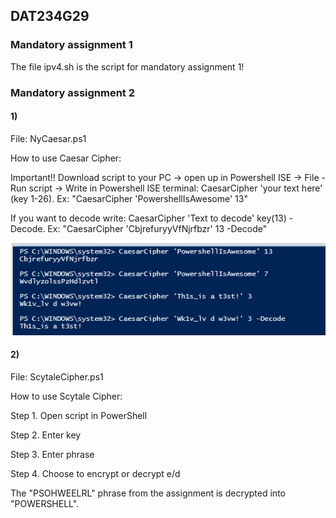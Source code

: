 ## DAT234G29

### Mandatory assignment 1

The file ipv4.sh is the script for mandatory assignment 1!


### Mandatory assignment 2
#### 1)
File: NyCaesar.ps1

How to use Caesar Cipher: 

Important!! 
Download script to your PC -> open up in Powershell ISE -> File - Run script -> Write in Powershell ISE terminal: CaesarCipher 'your text here' (key 1-26). Ex: "CaesarCipher 'PowershellIsAwesome' 13"

If you want to decode write: CaesarCipher 'Text to decode' key(13) -Decode. Ex: "CaesarCipher 'CbjrefuryyVfNjrfbzr' 13 -Decode"

![alt text](https://github.com/ludakr1ss/DAT234G29/blob/master/CSmdecode.png)


#### 2)
File: ScytaleCipher.ps1

How to use Scytale Cipher:

Step 1. Open script in PowerShell

Step 2. Enter key

Step 3. Enter phrase

Step 4. Choose to encrypt or decrypt e/d

The "PSOHWEELRL" phrase from the assignment is decrypted into "POWERSHELL".
